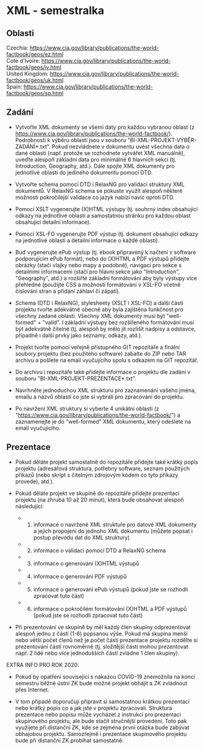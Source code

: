 # XML - semestralka

## Oblasti
Czechia: https://www.cia.gov/library/publications/the-world-factbook/geos/ez.html  
Cote d'Ivoire: https://www.cia.gov/library/publications/the-world-factbook/geos/iv.html  
United Kingdom: https://www.cia.gov/library/publications/the-world-factbook/geos/uk.html  
Spain: https://www.cia.gov/library/publications/the-world-factbook/geos/sp.html

## Zadání
- Vytvořte XML dokumenty se všemi daty pro každou vybranou oblast (z
  https://www.cia.gov/library/publications/the-world-factbook/). Podrobnosti
  k výběru oblastí jsou v souboru "BI-XML-PROJEKT-VÝBĚR-ZADÁNÍ*.txt". Pokud
  nezvládnete v dokumentu uvést všechna data o dané oblasti (např. protože
  se rozhodnete vytvářet XML manuálně), uveďte alespoň základní data pro
  minimálně 6 hlavních sekcí (tj. Introduction, Geography, atd.). Dále
  spojte XML dokumenty pro jednotlivé oblasti do jediného dokumentu pomocí
  DTD.

- Vytvořte schema pomocí DTD i RelaxNG pro validaci struktury XML
  dokumentů. V RelaxNG schema se pokuste využít alespoň některé možnosti
  pokročilejší validace co jazyk nabízí navíc oproti DTD.

- Pomocí XSLT vygenerujte (X)HTML výstupy (tj. souhrný index obsahující
  odkazy na jednotlivé oblasti a samostatnou stránku pro každou oblast
  obsahující detailní informace).

- Pomocí XSL-FO vygenerujte PDF výstup (tj. dokument obsahující odkazy na
  jednotlivé oblasti a detailní informace o každé oblasti).

- Buď vygenerujte ePub výstup (tj. ebook připravený k načtení v software
  podporujícím ePub formát), nebo do (X)HTML a PDF výstupů přidejte obrázky
  (stačí vlajky nebo mapy a podobně), navigaci pro sekce s detailními
  informacemi (stačí pro hlavní sekce jako "Introduction", "Geography",
  atd.) a rozšiřte základní formátování aby byly výstupy více přehledné
  (použijte CSS a možnosti formátování v XSL-FO včetně číslování stran a
  přidání záhlaví či zápatí).

- Schema (DTD i RelaxNG), stylesheety (XSLT i XSL-FO) a další části
  projektu tvořte adekvátně obecné aby byla zajištěna funkčnost pro všechny
  zadané oblasti. Všechny XML dokumenty musí být "well-formed" + "valid". I
  základní výstupy bez rozšířeného formátování musí být adekvátně čitelné
  (tj. alespoň by mělo jít rozlišit nadpisy a odstavce, případně i další
  prvky jako seznamy, odkazy, atd.).

- Projekt tvořte pomocí veřejně přístupného GIT repozitáře a finální
  soubory projektu (bez použitého software) zabalte do ZIP nebo TAR archivu
  a pošlete na email vyučujícího spolu s odkazem na GIT repozitář.

- Do archivu i repozitáře také přidejte informace o projektu dle zadání v
  souboru "BI-XML-PROJEKT-PREZENTACE*.txt".

- Navrhněte jednoduchou XML strukturu pro zaznamenání vašeho jména,
  emailu a názvů oblastí co jste si vybrali pro zpracování do projektu.

- Po navržení XML struktury si vyberte 4 unikátní oblasti (z
  "https://www.cia.gov/library/publications/the-world-factbook/") a
  zaznamenejte je do "well-formed" XML dokumentu, který odešlete na email
  vyučujícího.
  
## Prezentace
- Pokud děláte projekt samostatně do repozitáře přidejte také krátký popis
  projektu (adresářová struktura, potřebný software, seznam použitých
  příkazů (nebo skript s čitelným zdrojovým kódem co tyto příkazy provede),
  atd.).

- Pokud děláte projekt ve skupině do repozitáře přidejte prezentaci
  projektu (na zhruba 10 až 20 minut), která bude obsahovat alespoň
  následující:

  - 1) informace o navržené XML struktuře pro datové XML dokumenty a jejich
       propojení do jednoho XML dokumentu (můžete popsat i postup převodu
       dat do XML struktury)

  - 2) informace o validaci pomocí DTD a RelaxNG schema

  - 3) informace o generování (X)HTML výstupů

  - 4) informace o generování PDF výstupů

  - 5) informace o generování ePub výstupů (pokud jste se rozhodli
       zpracovat tuto část)

  - 6) informace o pokročilém formátování (X)HTML a PDF výstupů (pokud jste
       se rozhodli zpracovat tuto část)

- Při prezentování ve skupině by měl každý člen skupiny odprezentovat
  alespoň jednu z částí (1-6) popsanou výše. Pokud má skupina menší nebo
  větší počet členů než je počet částí prezentace projektu rozdělte si
  prezentování částí rovnoměrně (tj. složitější části mohou prezentovat
  např. 2 lidé nebo více jednodušších částí zvládne 1 člen skupiny).

EXTRA INFO PRO ROK 2020:

- Pokud by opatření související s nákazou COVID-19 znemožnila na konci
  semestru běžné ústní ZK bude možné projekt obhájit a ZK zvládnout přes
  Internet.

- V tom případě doporučuji připravit si samostatnou krátkou prezentaci nebo
  krátký popis co a jak jste v projektu zpracovali. Struktura prezentace
  nebo popisu může vycházet z instrukcí pro prezentaci skupinového
  projektu, ale bude stačit stručnější provedení. Toto pak využijete při
  distanční ZK, kde se zejména první otázka bude zabývat obhajobou
  projektu. Samozřejmě i prezentace skupinového projektu bude při distanční
  ZK probíhat samostatně.